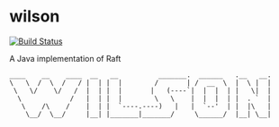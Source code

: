 # wilson

[![Build Status](https://travis-ci.org/nhirakawa/wilson.svg?branch=master)](https://travis-ci.org/nhirakawa/wilson)

A Java implementation of Raft
```
____    __    ____  __   __          _______.  ______   .__   __. 
\   \  /  \  /   / |  | |  |        /       | /  __  \  |  \ |  | 
 \   \/    \/   /  |  | |  |       |   (----`|  |  |  | |   \|  | 
  \            /   |  | |  |        \   \    |  |  |  | |  . `  | 
   \    /\    /    |  | |  `----.----)   |   |  `--'  | |  |\   | 
    \__/  \__/     |__| |_______|_______/     \______/  |__| \__| 
                               
```
